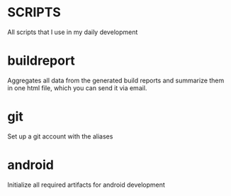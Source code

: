 # SCRIPTS

All scripts that I use in my daily development

# buildreport
Aggregates all data from the generated build reports and summarize them in one html file, which you can send it via email.

# git
Set up a git account with the aliases


# android
Initialize all required artifacts for android development
